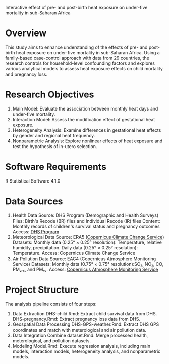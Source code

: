 Interactive effect of pre- and post-birth heat exposure on under-five mortality in sub-Saharan Africa

# Overview
This study aims to enhance understanding of the effects of pre- and post-birth heat exposure on under-five mortality in sub-Saharan Africa. Using a family-based case-control approach with data from 29 countries, the research controls for household-level confounding factors and explores various analytical models to assess heat exposure effects on child mortality and pregnancy loss.

# Research Objectives
1. Main Model: Evaluate the association between monthly heat days and under-five mortality.
2. Interaction Model: Assess the modification effect of gestational heat exposure.
3. Heterogeneity Analysis: Examine differences in gestational heat effects by gender and regional heat frequency.
4. Nonparametric Analysis: Explore nonlinear effects of heat exposure and test the hypothesis of in-utero selection.

# Software Requirements
R Statistical Software 4.1.0

# Data Sources
1. Health Data
Source: DHS Program (Demographic and Health Surveys)
Files: Birth's Recode (BR) files and Individual Recode (IR) files
Content: Monthly records of children's survival status and pregnancy outcomes
Access: [DHS Program](https://dhsprogram.com/)
2. Meteorological Data
Source: ERA5 ([Copernicus Climate Change Service](https://climate.copernicus.eu/))
Datasets:
Monthly data (0.25° × 0.25° resolution): Temperature, relative humidity, precipitation.
Daily data (0.25° × 0.25° resolution): Temperature.
Access: Copernicus Climate Change Service
3. Air Pollution Data
Source: EAC4 (Copernicus Atmosphere Monitoring Service)
Datasets: Monthly data (0.75° × 0.75° resolution):SO₂, NO₂, CO, PM₂.₅, and PM₁₀.
Access: [Copernicus Atmosphere Monitoring Service](https://ads.atmosphere.copernicus.eu/)

# Project Structure
The analysis pipeline consists of four steps:
1. Data Extraction
DHS-child.Rmd: Extract child survival data from DHS.
DHS-pregnancy.Rmd: Extract pregnancy loss data from DHS.
2. Geospatial Data Processing
DHS-GPS-weather.Rmd: Extract DHS GPS coordinates and match with meterological and air pollution data.
3. Data Integration
Combine dataset.Rmd: Merge processed health, meterological, and pollution datasets.
4. Modeling
Model.Rmd: Execute regression analysis, including main models, interaction models, heterogeneity analysis, and nonparametric models.
